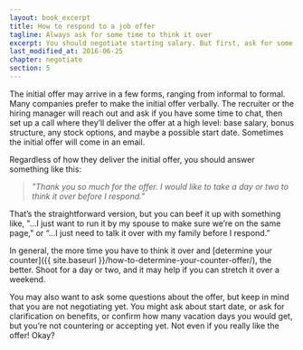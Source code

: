 ```yaml
---
layout: book_excerpt
title: How to respond to a job offer
tagline: Always ask for some time to think it over
excerpt: You should negotiate starting salary. But first, ask for some time to consider the job offer so you can plan for the negotiation.
last_modified_at: 2016-06-25
chapter: negotiate
section: 5
---
```


The initial offer may arrive in a few forms, ranging from informal to formal. Many companies prefer to make the initial offer verbally. The recruiter or the hiring manager will reach out and ask if you have some time to chat, then set up a call where they’ll deliver the offer at a high level: base salary, bonus structure, any stock options, and maybe a possible start date. Sometimes the initial offer will come in an email. 

Regardless of how they deliver the initial offer, you should answer something like this:

> *"Thank you so much for the offer. I would like to take a day or two to think it over before I respond."*

That’s the straightforward version, but you can beef it up with something like, "...I just want to run it by my spouse to make sure we’re on the same page," or “...I just need to talk it over with my family before I respond.”

In general, the more time you have to think it over and [determine your counter]({{ site.baseurl }}/how-to-determine-your-counter-offer/), the better. Shoot for a day or two, and it may help if you can stretch it over a weekend.

You may also want to ask some questions about the offer, but keep in mind that you are not negotiating yet. You might ask about start date, or ask for clarification on benefits, or confirm how many vacation days you would get, but you’re not countering or accepting yet. Not even if you really like the offer! Okay?
